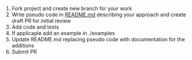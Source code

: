 1. Fork project and create new branch for your work
2. Write pseudo code in [README.md](http://README.md) describing your approach and create draft PR for initial review
3. Add code and tests
4. If applicaple add an example in ./examples
5. Update README.md replacing pseudo code with documentation for the additions
6. Submit PR
